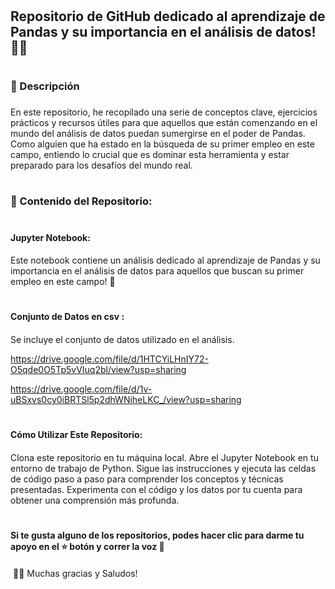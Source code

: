 # <h2> Repositorio de GitHub dedicado al aprendizaje de Pandas y su importancia en el análisis de datos! 🐼💼<h2>


# <h3>📝 Descripción<h3>
En este repositorio, he recopilado una serie de conceptos clave, ejercicios prácticos y recursos útiles para que aquellos que están comenzando en el mundo del análisis de datos puedan sumergirse en el poder de Pandas. Como alguien que ha estado en la búsqueda de su primer empleo en este campo, entiendo lo crucial que es dominar esta herramienta y estar preparado para los desafíos del mundo real.


# <h3>🎯 Contenido del Repositorio:<h3>

# <h4> Jupyter Notebook: <h4>
Este notebook contiene un análisis dedicado al aprendizaje de Pandas y su importancia en el análisis de datos para aquellos que buscan su primer empleo en este campo! 🐼

# <h4> Conjunto de Datos en csv : <h4>
Se incluye el conjunto de datos utilizado en el análisis. 

https://drive.google.com/file/d/1HTCYiLHnIY72-O5qde0O5Tp5vVIuq2bl/view?usp=sharing

https://drive.google.com/file/d/1v-uBSxvs0cy0iBRTSl5p2dhWNiheLKC_/view?usp=sharing

# <h4> Cómo Utilizar Este Repositorio: <h4>
Clona este repositorio en tu máquina local.
Abre el Jupyter Notebook en tu entorno de trabajo de Python.
Sigue las instrucciones y ejecuta las celdas de código paso a paso para comprender los conceptos y técnicas presentadas.
Experimenta con el código y los datos por tu cuenta para obtener una comprensión más profunda.
# <h4> Si te gusta alguno de los repositorios, podes hacer clic para darme tu apoyo en el ⭐️ botón y correr la voz 🦄⁣ <h4>
⁣
👩‍💻 Muchas gracias y Saludos!⁣